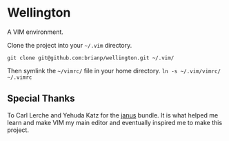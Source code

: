 # Wellington

A VIM environment.

Clone the project into your `~/.vim` directory.

`git clone git@github.com:brianp/wellington.git ~/.vim/`

Then symlink the `~/vimrc/` file in your home directory.
`ln -s ~/.vim/vimrc/ ~/.vimrc`

## Special Thanks
To Carl Lerche and Yehuda Katz for the [janus](https://github.com/carlhuda/janus) bundle.
It is what helped me learn and make VIM my main editor and eventually inspired me to make this project.